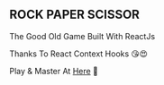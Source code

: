 ## ROCK PAPER SCISSOR

The Good Old Game Built With ReactJs

Thanks To React Context Hooks 😘😍

Play & Master At [Here]([https://mohammed-ashik-kp.github.io/RockPaperScissor/]) 🤪
